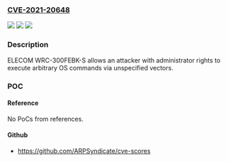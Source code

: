 ### [CVE-2021-20648](https://cve.mitre.org/cgi-bin/cvename.cgi?name=CVE-2021-20648)
![](https://img.shields.io/static/v1?label=Product&message=WRC-300FEBK-S&color=blue)
![](https://img.shields.io/static/v1?label=Version&message=WRC-300FEBK-S%20&color=brightgreen)
![](https://img.shields.io/static/v1?label=Vulnerability&message=OS%20Command%20Injection&color=brightgreen)

### Description

ELECOM WRC-300FEBK-S allows an attacker with administrator rights to execute arbitrary OS commands via unspecified vectors.

### POC

#### Reference
No PoCs from references.

#### Github
- https://github.com/ARPSyndicate/cve-scores

